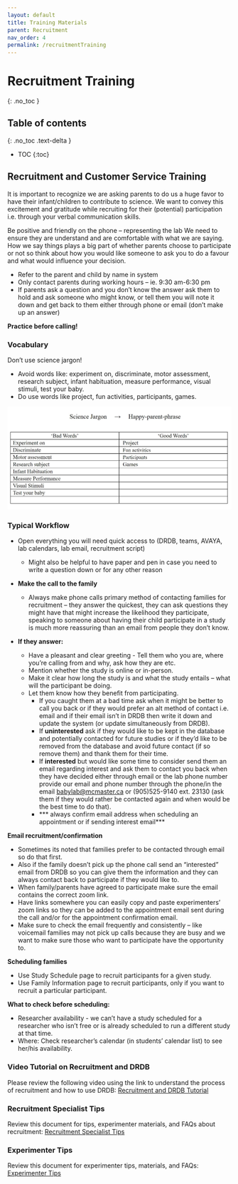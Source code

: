 ```yaml
---
layout: default
title: Training Materials
parent: Recruitment
nav_order: 4
permalink: /recruitmentTraining
---
```



# Recruitment Training
{: .no_toc }

## Table of contents
{: .no_toc .text-delta }

* TOC
{:toc}


## Recruitment and Customer Service Training
It is important to recognize we are asking parents to do us a huge favor to have their infant/children to contribute to science. We want to convey this excitement and gratitude while recruiting for their (potential) participation i.e. through your verbal communication skills.

Be positive and friendly on the phone – representing the lab We need to ensure they are understand and are comfortable with what we are saying. How we say things plays a big part of whether parents choose to participate or not so think about how you would like someone to ask you to do a favour and what would influence your decision. 

- Refer to the parent and child by name in system
- Only contact parents during working hours – ie. 9:30 am-6:30 pm
- If parents ask a question and you don’t know the answer ask them to hold and ask someone who might know, or tell them you will note it down and get back to them either through phone or email (don’t make up an answer)

**Practice before calling!**

### Vocabulary
Don’t use science jargon!
- Avoid words like: experiment on, discriminate, motor assessment, research subject, infant habituation, measure performance, visual stimuli, test your baby.
- Do use words like project, fun activities, participants, games.





![vocab](/assets/images/vocab.jpg)




### Typical Workflow
- Open everything you will need quick access to (DRDB, teams, AVAYA, lab calendars, lab email, recruitment script)
	- Might also be helpful to have paper and pen in case you need to write a question down or for any other reason

- **Make the call to the family**
	- Always make phone calls primary method of contacting families for recruitment – they answer the quickest, they can ask questions they might have that might increase the likelihood they participate, speaking to someone about having their child participate in a study is much more reassuring than an email from people they don’t know.

- **If they answer:**
	- Have a pleasant and clear greeting - Tell them who you are, where you’re calling from and why, ask how they are etc.
	- Mention whether the study is online or in-person.
	- Make it clear how long the study is and what the study entails – what will the participant be doing.
	- Let them know how they benefit from participating.
		 - If you caught them at a bad time ask when it might be better to call you back or if they would prefer an alt method of contact i.e. email and if their email isn’t in DRDB then write it down and update the system (or update simultaneously from DRDB).
		 - If **uninterested** ask if they would like to be kept in the database and potentially contacted for future studies or if they’d like to be removed from the database and avoid future contact (if so remove them) and thank them for their time.
		- If **interested** but would like some time to consider send them an email regarding interest and ask them to contact you back when they have decided either through email or the lab phone number provide our email and phone number through the phone/in the email babylab@mcmaster.ca or (905)525-9140 ext. 23130 (ask them if they would rather be contacted again and when would be the best time to do that).
        - *** always confirm email address when scheduling an appointment or if sending interest email***

**Email recruitment/confirmation**
- Sometimes its noted that families prefer to be contacted through email so do that first.
- Also if the family doesn’t pick up the phone call send an “interested” email from DRDB so you can give them the information and they can always contact back to participate if they would like to.
- When family/parents have agreed to participate make sure the email contains the correct zoom link.
- Have links somewhere you can easily copy and paste experimenters’ zoom links so they can be added to the appointment email sent during the call and/or for the appointment confirmation email.
- Make sure to check the email frequently and consistently – like voicemail families may not pick up calls because they are busy and we want to make sure those who want to participate have the opportunity to.

**Scheduling families**
- Use Study Schedule page to recruit participants for a given study.
- Use Family Information page to recruit participants, only if you want to recruit a particular participant.

**What to check before scheduling:**
- Researcher availability - we can’t have a study scheduled for a researcher who isn’t free or is already scheduled to run a different study at that time.
- Where: Check researcher’s calendar (in students’ calendar list) to see her/his availability.


### Video Tutorial on Recruitment and DRDB

Please review the following video using the link to understand the process of recruitment and how to use DRDB: [Recruitment and DRDB Tutorial](https://mcmasteru365.sharepoint.com/sites/labtest/Shared%20Documents/Forms/AllItems.aspx?id=%2Fsites%2Flabtest%2FShared%20Documents%2FTraining%2FRecordings%2FRecruitment%20%26%20DRDB%20Training%2D20220525%5F180343%2DMeeting%20Recording%2Emp4&parent=%2Fsites%2Flabtest%2FShared%20Documents%2FTraining%2FRecordings)

### Recruitment Specialist Tips
Review this document for tips, experimenter materials, and FAQs about recruitment: [Recruitment Specialist Tips](https://mcmasteru365.sharepoint.com/sites/labtest/Shared%20Documents/Forms/AllItems.aspx?id=%2Fsites%2Flabtest%2FShared%20Documents%2FRecruitment%2DSpecialist%2DTips%2Epdf&parent=%2Fsites%2Flabtest%2FShared%20Documents)

### Experimenter Tips
Review this document for experimenter tips, materials, and FAQs: [Experimenter Tips](https://mcmasteru365.sharepoint.com/sites/labtest/Shared%20Documents/Forms/AllItems.aspx?id=%2Fsites%2Flabtest%2FShared%20Documents%2FExperimenter%2DTips%2Epdf&parent=%2Fsites%2Flabtest%2FShared%20Documents)
